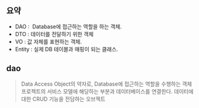 ## 요약
* DAO :  Database에 접근하는 역할을 하는 객체.
* DTO : 데이터를 전달하기 위한 객체
* VO : 값 자체를 표현하는 객체.
* Entity : 실제 DB 테이블과 매핑이 되는 클래스.

## dao
> Data Access Object의 약자로, Database에 접근하는 역할을 수행하는 객체
> 프로젝트의 서비스 모델에 해당하는 부분과 데이터베이스를 연결한다.
> 데이터에 대한 CRUD 기능을 전담하는 오브젝트
